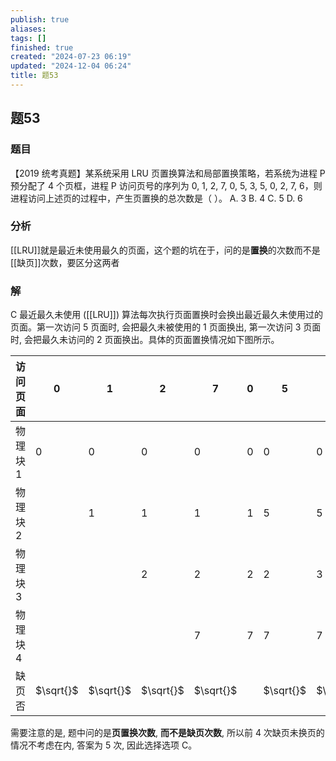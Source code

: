 ```yaml
---
publish: true
aliases: 
tags: []
finished: true
created: "2024-07-23 06:19"
updated: "2024-12-04 06:24"
title: 题53
---
```

## 题53
### 题目
【2019 统考真题】某系统采用 LRU 页置换算法和局部置换策略，若系统为进程 P 预分配了 4 个页框，进程 P 访问页号的序列为 0, 1, 2, 7, 0, 5, 3, 5, 0, 2, 7, 6，则进程访问上述页的过程中，产生页置换的总次数是（ ）。
A. 3
B. 4
C. 5
D. 6
### 分析
[[LRU]]就是最近未使用最久的页面，这个题的坑在于，问的是**置换**的次数而不是[[缺页]]次数，要区分这两者
### 解
C
最近最久未使用 ([[LRU]]) 算法每次执行页面置换时会换出最近最久未使用过的页面。第一次访问 5 页面时, 会把最久未被使用的 1 页面换出, 第一次访问 3 页面时, 会把最久未访问的 2 页面换出。具体的页面置换情况如下图所示。

| 访问页面  | 0         | 1         | 2         | 7         | 0 | 5         | 3         | 5 | 0 | 2         | 7         | 6         |
|-------|-----------|-----------|-----------|-----------|---|-----------|-----------|---|---|-----------|-----------|-----------|
| 物理块 1 | 0         | 0         | 0         | 0         | 0 | 0         | 0         | 0 | 0 | 0         | 0         | 0         |
| 物理块 2 |           | 1         | 1         | 1         | 1 | 5         | 5         | 5 | 5 | 5         | 5         | 6         |
| 物理块 3 |           |           | 2         | 2         | 2 | 2         | 3         | 3 | 3 | 3         | 7         | 7         |
| 物理块 4 |           |           |           | 7         | 7 | 7         | 7         | 7 | 7 | 2         | 2         | 2         |
| 缺页否   | $\sqrt{}$ | $\sqrt{}$ | $\sqrt{}$ | $\sqrt{}$ |   | $\sqrt{}$ | $\sqrt{}$ |   |   | $\sqrt{}$ | $\sqrt{}$ | $\sqrt{}$ |
需要注意的是, 题中问的是**页置换次数**, **而不是缺页次数**, 所以前 4 次缺页未换页的情况不考虑在内, 答案为 5 次, 因此选择选项 C。

